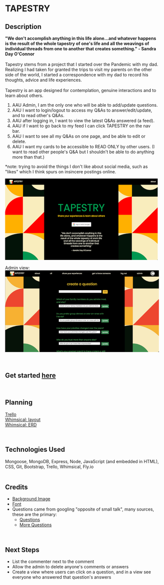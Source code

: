 # TAPESTRY

 ## Description
 **"We don't accomplish anything in this life alone...and whatever happens is the result of the whole tapestry of one's life and all the weavings of individual threads from one to another that creates something." - Sandra Day O'Connor**<br>
<br>
 Tapestry stems from a project that I started over the Pandemic with my dad. Realizing I had taken for granted the trips to visit my parents on the other side of the world, I started a correspondence with my dad to record his thoughts, advice and life experiences.<br>
 <br>
 Tapestry is an app designed for contemplation, genuine interactions and to learn about others.<br>

1. AAU Admin, I am the only one who will be able to add/update questions.
2. AAU I want to login/logout to access my Q&As to answer/edit/update, and to read other's Q&As.
3. AAU after logging in, I want to view the latest Q&As answered (a feed).
4. AAU if I want to go back to my feed I can click TAPESTRY on the nav bar.
5. AAU I want to see all my Q&As on one page, and be able to edit or delete.
6. AAU I want my cards to be accessible to READ ONLY by other users. (I want to read other people's Q&A but I shouldn't be able to do anything more than that.)

*note: trying to avoid the things I don't like about social media, such as "likes" which I think spurs on insincere postings online.

![image](public/images/tapestry.png)


Admin view:
![share](public/images/tapestry-admin.png)

<br>

 ## Get started [here](https://carolkang-tapestry-app.fly.dev/) <br>
<br>

 ## Planning
[Trello](https://trello.com/b/BkJuXJX5/tapestry#)<br>
[Whimsical: layout](https://whimsical.com/tapestry-wireframe-21xQHN61MSmwdjwf2zcKSa)<br>
[Whimsical: ERD](https://whimsical.com/tapestry-erd-RZSGoCAxZ3xha1H4vcQZoi)<br>

<br>

 ## Technologies Used
Mongoose, MongoDB, Express, Node, JavaScript (and embedded in HTML), CSS, Git, Bootstrap, Trello, Whimsical, Fly.io<br>
<br>

 ## Credits
- [Background Image](https://www.freepik.com/free-photos-vectors/bauhaus)
- [Font](https://fonts.google.com/)
- Questions came from googling "opposite of small talk", many sources, these are the primary:
  - [Questions](https://thoughtcatalog.com/melanie-berliet/2016/01/50-revealing-questions-that-arent-too-deep-so-you-can-skip-the-small-talk-on-every-date/)
  - [More Questions](https://beardstrokings.com/conversation-starters-that-skip-small-talk/)

<br>

 ## Next Steps<br>
- List the commenter next to the comment<br>
- Allow the admin to delete anyone's comments or answers<br>
- Create a view where users can click on a question, and in a view see everyone who answered that question's answers<br>
